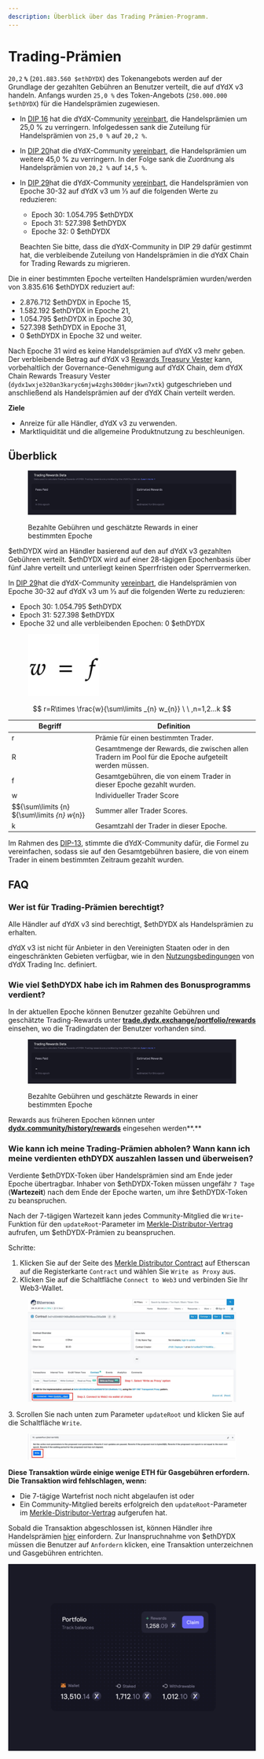 ```yaml
---
description: Überblick über das Trading Prämien-Programm.
---
```


# Trading-Prämien

`20,2` **`%`** (`201.883.560 $ethDYDX`) des Tokenangebots werden auf der Grundlage der gezahlten Gebühren an Benutzer verteilt, die auf dYdX v3 handeln. Anfangs wurden `25,0 %` des Token-Angebots (`250.000.000 $ethDYDX`) für die Handelsprämien zugewiesen.

* In [DIP 16](https://github.com/dydxfoundation/dip/blob/master/content/dips/DIP-16.md) hat die dYdX-Community [vereinbart](https://dydx.community/dashboard/proposal/8), die Handelsprämien um 25,0 % zu verringern. Infolgedessen sank die Zuteilung für Handelsprämien von `25,0 %` auf `20,2 %`.
* In [DIP 20](https://dydx.community/dashboard/proposal/11)hat die dYdX-Community [vereinbart](https://dydx.community/dashboard/proposal/11), die Handelsprämien um weitere 45,0 % zu verringern. In der Folge sank die Zuordnung als Handelsprämien von `20,2 %` auf `14,5 %`.
*   In [DIP 29](https://dydx.community/dashboard/proposal/16)hat die dYdX-Community [vereinbart](https://dydx.community/dashboard/proposal/16), die Handelsprämien von Epoche 30-32 auf dYdX v3 um ⅓ auf die folgenden Werte zu reduzieren:

    * Epoch 30: 1.054.795 $ethDYDX
    * Epoch 31: 527.398 $ethDYDX
    * Epoche 32: 0 $ethDYDX

    Beachten Sie bitte, dass die dYdX-Community in DIP 29 dafür gestimmt hat, die verbleibende Zuteilung von Handelsprämien in die dYdX Chain for Trading Rewards zu migrieren.

Die in einer bestimmten Epoche verteilten Handelsprämien wurden/werden von 3.835.616 $ethDYDX reduziert auf:

* 2.876.712 $ethDYDX in Epoche 15,
* 1.582.192 $ethDYDX in Epoche 21,
* 1.054.795 $ethDYDX in Epoche 30,
* 527.398 $ethDYDX in Epoche 31,
* 0 $ethDYDX in Epoche 32 und weiter.

Nach Epoche 31 wird es keine Handelsprämien auf dYdX v3 mehr geben. Der verbleibende Betrag auf dYdX v3 [Rewards Treasury Vester](https://etherscan.io/address/0xb9431e19b29b952d9358025f680077c3fd37292f) kann, vorbehaltlich der Governance-Genehmigung auf dYdX Chain, dem dYdX Chain Rewards Treasury Vester (`dydx1wxje320an3karyc6mjw4zghs300dmrjkwn7xtk`) gutgeschrieben und anschließend als Handelsprämien auf der dYdX Chain verteilt werden.

**Ziele**

* Anreize für alle Händler, dYdX v3 zu verwenden.
* Marktliquidität und die allgemeine Produktnutzung zu beschleunigen.

## **Überblick**

<figure><img src="../.gitbook/assets/1-fees-paid-estimated-rewards.png" alt=""><figcaption><p>Bezahlte Gebühren und geschätzte Rewards in einer bestimmten Epoche</p></figcaption></figure>

$ethDYDX wird an Händler basierend auf den auf dYdX v3 gezahlten Gebühren verteilt. $ethDYDX wird auf einer 28-tägigen Epochenbasis über fünf Jahre verteilt und unterliegt keinen Sperrfristen oder Sperrvermerken.

In [DIP 29](https://dydx.community/dashboard/proposal/16)hat die dYdX-Community [vereinbart](https://dydx.community/dashboard/proposal/16), die Handelsprämien von Epoche 30-32 auf dYdX v3 um ⅓ auf die folgenden Werte zu reduzieren:

* Epoch 30: 1.054.795 $ethDYDX
* Epoch 31: 527.398 $ethDYDX
* Epoche 32 und alle verbleibenden Epochen: 0 $ethDYDX



<figure><img src="../.gitbook/assets/1-trading-rewards-formula-new.png" alt=""><figcaption></figcaption></figure>

$$ r=R\times \frac{w}{\sum\limits _{n} w_{n}} \ \ ,n=1,2...k $$

| Begriff | Definition |
| ---------------------------- | ----------------------------------------------------------------------- |
| r | Prämie für einen bestimmten Trader. |
| R | Gesamtmenge der Rewards, die zwischen allen Tradern im Pool für die Epoche aufgeteilt werden müssen. |
| f | Gesamtgebühren, die von einem Trader in dieser Epoche gezahlt wurden. |
| w | Individueller Trader Score |
| $${\sum\limits {n} ${\sum\limits _{n} w_{n}} | Summer aller Trader Scores. |
| k | Gesamtzahl der Trader in dieser Epoche. |

Im Rahmen des [DIP-13](https://github.com/dydxfoundation/dip/blob/master/content/dips/DIP-13.md), stimmte die dYdX-Community dafür, die Formel zu vereinfachen, sodass sie auf den Gesamtgebühren basiere, die von einem Trader in einem bestimmten Zeitraum gezahlt wurden.

## FAQ

### Wer ist für Trading-Prämien berechtigt?

Alle Händler auf dYdX v3 sind berechtigt, $ethDYDX als Handelsprämien zu erhalten.

dYdX v3 ist nicht für Anbieter in den Vereinigten Staaten oder in den eingeschränkten Gebieten verfügbar, wie in den [Nutzungsbedingungen](https://dydx.exchange/terms) von dYdX Trading Inc. definiert.

### Wie viel $ethDYDX habe ich im Rahmen des Bonusprogramms verdient?

In der aktuellen Epoche können Benutzer gezahlte Gebühren und geschätzte Trading-Rewards unter [**trade.dydx.exchange/portfolio/rewards**](https://trade.dydx.exchange/portfolio/rewards) einsehen, wo die Tradingdaten der Benutzer vorhanden sind.

<figure><img src="../.gitbook/assets/1-fees-paid-estimated-rewards.png" alt=""><figcaption><p>Bezahlte Gebühren und geschätzte Rewards in einer bestimmten Epoche</p></figcaption></figure>

Rewards aus früheren Epochen können unter [**dydx.community/history/rewards**](https://dydx.community/history/rewards) eingesehen werden**.**

### Wie kann ich meine Trading-Prämien abholen? Wann kann ich meine verdienten ethDYDX auszahlen lassen und überweisen?

Verdiente $ethDYDX-Token über Handelsprämien sind am Ende jeder Epoche übertragbar. Inhaber von $ethDYDX-Token müssen ungefähr `7 Tage` (**Wartezeit**) nach dem Ende der Epoche warten, um ihre $ethDYDX-Token zu beanspruchen.

Nach der 7-tägigen Wartezeit kann jedes Community-Mitglied die `Write`-Funktion für den `updateRoot`-Parameter im [Merkle-Distributor-Vertrag](https://etherscan.io/address/0x01d3348601968ab85b4bb028979006eac235a588#writeProxyContract) aufrufen, um $ethDYDX-Prämien zu beanspruchen.

Schritte:

1. Klicken Sie auf der Seite des [Merkle Distributor Contract](https://etherscan.io/address/0x01d3348601968ab85b4bb028979006eac235a588#writeProxyContract) auf Etherscan auf die Registerkarte `Contract` und wählen Sie `Write as Proxy` aus.
2. Klicken Sie auf die Schaltfläche `Connect to Web3` und verbinden Sie Ihr Web3-Wallet.

<figure><img src="../.gitbook/assets/merkle-distributor-contract.jpeg" alt=""><figcaption></figcaption></figure>

3\. Scrollen Sie nach unten zum Parameter `updateRoot` und klicken Sie auf die Schaltfläche `Write`.

<figure><img src="../.gitbook/assets/updateRoot-claiming.jpeg" alt=""><figcaption></figcaption></figure>

**Diese Transaktion würde einige wenige ETH für Gasgebühren erfordern. Die Transaktion wird fehlschlagen, wenn:**

* Die 7-tägige Wartefrist noch nicht abgelaufen ist oder
* Ein Community-Mitglied bereits erfolgreich den `updateRoot`-Parameter im [Merkle-Distributor-Vertrag](https://etherscan.io/address/0x01d3348601968ab85b4bb028979006eac235a588#writeProxyContract) aufgerufen hat.

Sobald die Transaktion abgeschlossen ist, können Händler ihre Handelsprämien [hier](https://dydx.community/dashboard) einfordern. Zur Inanspruchnahme von $ethDYDX müssen die Benutzer auf `Anfordern` klicken, eine Transaktion unterzeichnen und Gasgebühren entrichten.

![Portfolio-Übersicht der Rewards](../.gitbook/assets/1-portfolio-overview-rewards.png)
